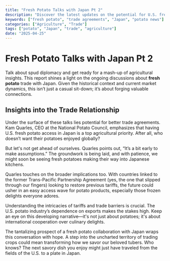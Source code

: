 ```yaml
---
title: "Fresh Potato Talks with Japan Pt 2"
description: "Discover the latest updates on the potential for U.S. fresh potato trade agreements with Japan."
keywords: ["fresh potato", "trade agreements", "Japan", "potato news"]
categories: ["Agriculture", "Trade"]
tags: ["potato", "Japan", "trade", "agriculture"]
date: "2025-04-25"
---
```


# Fresh Potato Talks with Japan Pt 2

Talk about spud diplomacy and get ready for a mash-up of agricultural insights. This report shines a light on the ongoing discussions about **fresh potato** trade with Japan. Given the historical context and current market dynamics, this isn’t just a casual sit-down; it’s about forging valuable connections.

## Insights into the Trade Relationship

Under the surface of these talks lies potential for better trade agreements. Kam Quarles, CEO at the National Potato Council, emphasizes that having U.S. fresh potato access in Japan is a top agricultural priority. After all, who doesn’t want their potatoes enjoyed globally? 

But let's not get ahead of ourselves. Quarles points out, “It’s a bit early to make assumptions.” The groundwork is being laid, and with patience, we might soon be seeing fresh potatoes making their way into Japanese kitchens. 

Quarles touches on the broader implications too. With countries linked to the former Trans-Pacific Partnership Agreement (yes, the one that slipped through our fingers) looking to restore previous tariffs, the future could usher in an easy access wave for potato products, especially those frozen delights everyone adores.

Understanding the intricacies of tariffs and trade barriers is crucial. The U.S. potato industry’s dependence on exports makes the stakes high. Keep an eye on this developing narrative—it's not just about potatoes; it's about international cooperation over culinary delights.

The tantalizing prospect of a fresh potato collaboration with Japan wraps this conversation with hope. A step into the uncharted territory of trading crops could mean transforming how we savor our beloved tubers. Who knows? The next savory dish you enjoy might just have traveled from the fields of the U.S. to a plate in Japan.